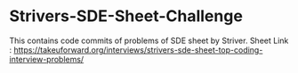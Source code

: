 # Strivers-SDE-Sheet-Challenge
This contains code commits of problems of SDE sheet by Striver.
Sheet Link : https://takeuforward.org/interviews/strivers-sde-sheet-top-coding-interview-problems/
